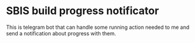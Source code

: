 # SBIS build progress notificator
This is telegram bot that can handle some running action needed to me and send a notification about progress with them.
